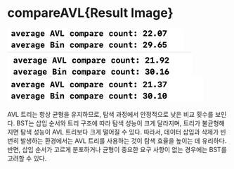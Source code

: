 # compareAVL{Result Image}
![](./1.png)
![](./2.png)
![](./3.png)

AVL 트리는 항상 균형을 유지하므로, 탐색 과정에서 안정적으로 낮은 비교 횟수를 보인다.
BST는 삽입 순서와 트리 구조에 따라 탐색 성능이 크게 달라지며, 트리가 불균형해지면 탐색 성능이 AVL 트리보다 크게 떨어질 수 있다.
따라서, 데이터 삽입과 삭제가 빈번히 발생하는 환경에서는 AVL 트리를 사용하는 것이 탐색 효율을 높이는 데 유리하다. 반면, 삽입 순서가 고르게 분포하거나 균형이 중요한 요구 사항이 없는 경우에는 BST를 고려할 수 있다.
